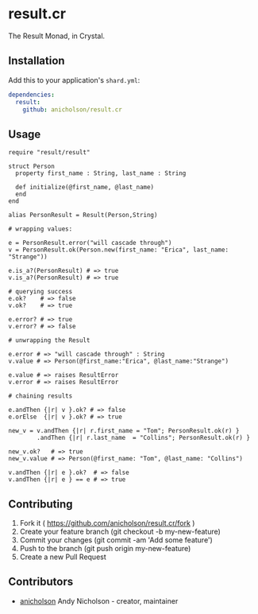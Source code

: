 # result.cr

The Result Monad, in Crystal.

## Installation

Add this to your application's `shard.yml`:

```yaml
dependencies:
  result:
    github: anicholson/result.cr
```

## Usage

```crystal
require "result/result"

struct Person
  property first_name : String, last_name : String

  def initialize(@first_name, @last_name)
  end
end

alias PersonResult = Result(Person,String)

# wrapping values:

e = PersonResult.error("will cascade through")
v = PersonResult.ok(Person.new(first_name: "Erica", last_name: "Strange"))

e.is_a?(PersonResult) # => true
v.is_a?(PersonResult) # => true

# querying success
e.ok?    # => false
v.ok?    # => true

e.error? # => true
v.error? # => false

# unwrapping the Result

e.error # => "will cascade through" : String
v.value # => Person(@first_name:"Erica", @last_name:"Strange")

e.value # => raises ResultError
v.error # => raises ResultError

# chaining results

e.andThen {|r| v }.ok? # => false
e.orElse  {|r| v }.ok? # => true

new_v = v.andThen {|r| r.first_name = "Tom"; PersonResult.ok(r) }
        .andThen {|r| r.last_name  = "Collins"; PersonResult.ok(r) }

new_v.ok?   # => true
new_v.value # => Person(@first_name: "Tom", @last_name: "Collins")

v.andThen {|r| e }.ok?  # => false
v.andThen {|r| e } == e # => true

```

## Contributing

1. Fork it ( https://github.com/anicholson/result.cr/fork )
2. Create your feature branch (git checkout -b my-new-feature)
3. Commit your changes (git commit -am 'Add some feature')
4. Push to the branch (git push origin my-new-feature)
5. Create a new Pull Request

## Contributors

- [anicholson](https://github.com/anicholson) Andy Nicholson - creator, maintainer
